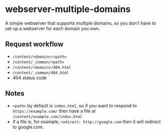 # webserver-multiple-domains

A simple webserver that supports multiple domains, so you don't have to set up a webserver for each domain you own.

## Request workflow

- `/content/<domain>/<path>`
- `/content/_common/<path>`
- `/content/<domain>/404.html`
- `/content/_common/404.html`
- 404 status code

## Notes

- `<path>` by default is `index.html`, so if you want to respond to `https://example.com/` then have a file at `/content/example.com/index.html`
- if a file is, for example, `redirect: http://google.com` then it will redirect to google.com. 